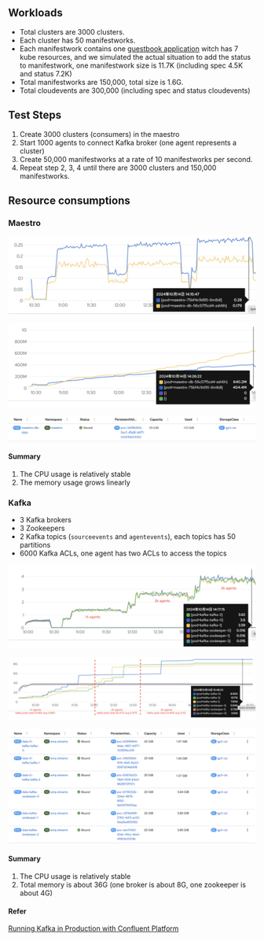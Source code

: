 ## Workloads

- Total clusters are 3000 clusters.
- Each cluster has 50 manifestworks.
- Each manifestwork contains one [guestbook application](pkg/workloads/manifests/guestbook/) witch has 7 kube resources, and we simulated the actual situation to add the status to manifestwork, one manifestwork size is 11.7K (including spec 4.5K and status 7.2K)
- Total manifestworks are 150,000, total size is 1.6G.
- Total cloudevents are 300,000 (including spec and status cloudevents)

## Test Steps

1. Create 3000 clusters (consumers) in the maestro
2. Start 1000 agents to connect Kafka broker (one agent represents a cluster)
3. Create 50,000 manifestworks at a rate of 10 manifestworks per second.
4. Repeat step 2, 3, 4 until there are 3000 clusters and 150,000 manifestworks.

## Resource consumptions

### Maestro

![maestro-cpu-usage](result/maestro-cpu-2-topics.png)

![maestro-mem-usage](result/maestro-mem-2-topics.png)

![maestro-db-usage](result/maestro-db-storage.png)

#### Summary

1. The CPU usage is relatively stable
2. The memory usage grows linearly 

### Kafka

- 3 Kafka brokers
- 3 Zookeepers
- 2 Kafka topics (`sourceevents` and `agentevents`), each topics has 50 partitions
- 6000 Kafka ACLs, one agent has two ACLs to access the topics

![kafka-cpu-usage](result/kafka-cpu-2-topics.png)

![kafka-mem-usage](result/kafka-mem-2-topics.png)

![kafka-storage](result/kafka-storage.png)

#### Summary

1. The CPU usage is relatively stable
2. Total memory is about 36G (one broker is about 8G, one zookeeper is about 4G)

#### Refer
[Running Kafka in Production with Confluent Platform](https://docs.confluent.io/platform/current/kafka/deployment.html)